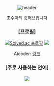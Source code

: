 <div align="center">

![header](https://capsule-render.vercel.app/api?type=rounded&color=timeGradient&text=Welcome%20to%20Zhaoxiuya's%20GitHub%20&animation=twinkling&fontSize=40&fontAlignY=50&fontAlign=50&height=180)

조수아의 깃허브입니다

### [프로필]
[![Solved.ac 프로필](http://mazassumnida.wtf/api/v2/generate_badge?boj=zhaoxiuya)](https://solved.ac/{zhaoxiuya})  <img src="http://mazandi.herokuapp.com/api?handle=zhaoxiuya&theme=dark"/>
 
Atcoder: [링크](https://atcoder.jp/users/wizardrabbit)<br>
### [주로 사용하는 언어]
<img src="https://img.shields.io/badge/c++-00599C?style=flat-square&logo=c%2B%2B&logoColor=white"/></a>

